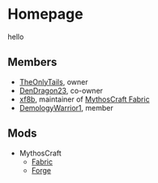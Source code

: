 # Homepage

hello

## Members

- [TheOnlyTails](https://github.com/TheOnlyTails), owner
- [DenDragon23](https://github.com/DenDragon23), co-owner
- [xf8b](https://github.com/xf8b), maintainer of [MythosCraft Fabric](https://github.com/Team-MythosCraft/MythosCraft-Fabric/)
- [DemologyWarrior1](https://github.com/DemologyWarrior1), member

## Mods

- MythosCraft
  - [Fabric](https://github.com/Team-MythosCraft/MythosCraft-Fabric/)
  - [Forge](https://github.com/Team-MythosCraft/MythosCraft/)
